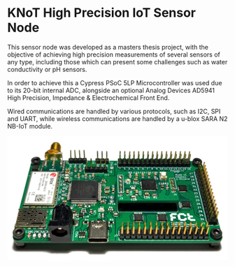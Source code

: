 # KNoT High Precision IoT Sensor Node

This sensor node was developed as a masters thesis project, with the objective of achieving high precision measurements of several sensors of any type, including those which can present some challenges such as water conductivity or pH sensors.

In order to achieve this a Cypress PSoC 5LP Microcontroller was used due to its 20-bit internal ADC, alongside an optional Analog Devices AD5941 High Precision, Impedance & Electrochemical Front End.

Wired communications are handled by various protocols, such as I2C, SPI and UART, while wireless communications are handled by a u-blox SARA N2 NB-IoT module.

![alt text](images/KNoT_prototype.jpg)

